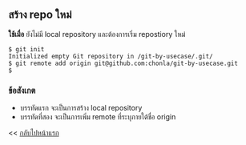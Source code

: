 ## สร้าง repo ใหม่

**ใช้เมื่อ** ยังไม่มี local repository และต้องการเริ่ม repostiory ใหม่

```
$ git init
Initialized empty Git repository in /git-by-usecase/.git/
$ git remote add origin git@github.com:chonla/git-by-usecase.git
$
```

### ข้อสังเกต

* บรรทัดแรก จะเป็นการสร้าง local repository
* บรรทัดที่สอง จะเป็นการเพิ่ม remote ที่ระบุภายใต้ชื่อ origin

<< [กลับไปหน้าแรก](README.md)